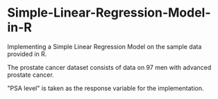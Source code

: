 # Simple-Linear-Regression-Model-in-R
Implementing a Simple Linear Regression Model on the sample data provided in R.

The prostate cancer dataset consists of data on 97 men with advanced prostate cancer.

"PSA level" is taken as the response variable for the implementation.
